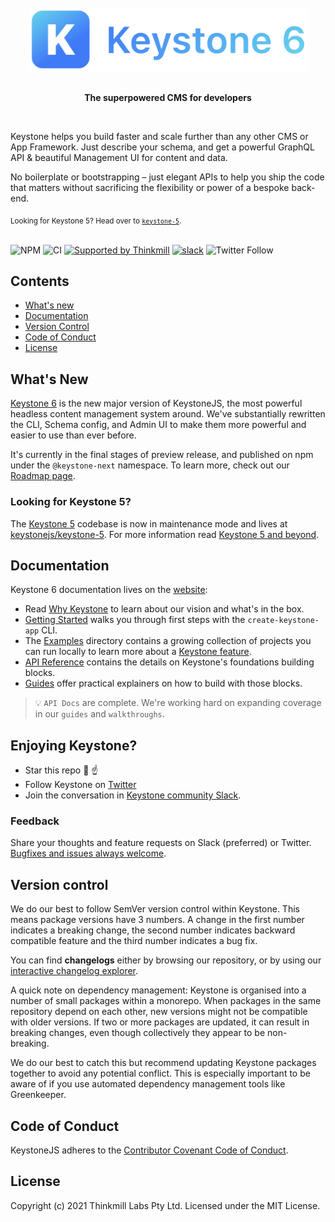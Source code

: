 <br>
<div align="center">
  <img src="assets/readme-header.png" width="445">
  <br><br>
  <p><b>The superpowered CMS for developers</b></p>
</div>

<br>
<p>Keystone helps you build faster and scale further than any other CMS or App Framework. Just describe your schema, and get a powerful GraphQL API & beautiful Management UI for content and data.</p>
<p>No boilerplate or bootstrapping – just elegant APIs to help you ship the code that matters without sacrificing the flexibility or power of a bespoke back-end.
</p>
<sub>Looking for Keystone 5? Head over to <a href="https://github.com/keystonejs/keystone-5"><code>keystone-5</code></a>.</sub>
<br><br>

![NPM](https://img.shields.io/npm/l/keystone)
![CI](https://github.com/keystonejs/keystone/workflows/CI/badge.svg)
[![Supported by Thinkmill](https://thinkmill.github.io/badge/heart.svg)](http://thinkmill.com.au/?utm_source=github&utm_medium=badge&utm_campaign=keystone)
[![slack](https://img.shields.io/badge/chat-on%20slack-blue.svg)](https://community.keystonejs.com/)
![Twitter Follow](https://img.shields.io/twitter/follow/KeystoneJS?color=Blue&label=Follow%20KeystoneJS&logo=Twitter&logoColor=Blue&style=social)


## Contents

- [What's new](#whats-new)
- [Documentation](#documentation)
- [Version Control](#version-control)
- [Code of Conduct](#code-of-conduct)
- [License](#license)

## What's New

[Keystone 6](http://keystonejs.com) is the new major version of KeystoneJS, the most powerful headless content management system around. We've substantially rewritten the CLI, Schema config, and Admin UI to make them more powerful and easier to use than ever before.

It's currently in the final stages of preview release, and published on npm under the `@keystone-next` namespace. To learn more, check out our [Roadmap page](https://keystonejs.com/updates/roadmap).

### Looking for Keystone 5?

The [Keystone 5](https://github.com/keystonejs/keystone-5) codebase is now in maintenance mode and lives at [keystonejs/keystone-5](https://github.com/keystonejs/keystone-5). For more information read [Keystone 5 and beyond](https://github.com/keystonejs/keystone-5/issues/21).

## Documentation

Keystone 6 documentation lives on the [website](https://keystonejs.com/docs):

- Read [Why Keystone](https://keystonejs.com/why-keystone) to learn about our vision and what's in the box.
- [Getting Started](https://keystonejs.com/docs/walkthroughs/getting-started-with-create-keystone-app) walks you through first steps with the `create-keystone-app` CLI.
- The [Examples](./examples) directory contains a growing collection of projects you can run locally to learn more about a [Keystone feature](https://keystonejs.com/why-keystone#features).
- [API Reference](https://keystonejs.com/docs/apis) contains the details on Keystone's foundations building blocks.
- [Guides](https://keystonejs.com/docs/guides) offer practical explainers on how to build with those blocks. 

> 💡 `API Docs` are complete. We're working hard on expanding coverage in our `guides` and `walkthroughs`.


## Enjoying Keystone?

- Star this repo 🌟 ☝️ 
- Follow Keystone on [Twitter](https://twitter.com/KeystoneJS)
- Join the conversation in [Keystone community Slack](http://community.keystonejs.com/).

### Feedback

Share your thoughts and feature requests on Slack (preferred) or Twitter.  [Bugfixes and issues always welcome](https://github.com/keystonejs/keystone/issues/new/choose).

## Version control

We do our best to follow SemVer version control within Keystone. This means package versions have 3 numbers. A change in the first number indicates a breaking change, the second number indicates backward compatible feature and the third number indicates a bug fix.

You can find **changelogs** either by browsing our repository, or by using our [interactive changelog explorer](https://changelogs.xyz/@keystonejs/keystone).

A quick note on dependency management: Keystone is organised into a number of small packages within a monorepo. When packages in the same repository depend on each other, new versions might not be compatible with older versions. If two or more packages are updated, it can result in breaking changes, even though collectively they appear to be non-breaking.

We do our best to catch this but recommend updating Keystone packages together to avoid any potential conflict. This is especially important to be aware of if you use automated dependency management tools like Greenkeeper.

## Code of Conduct

KeystoneJS adheres to the [Contributor Covenant Code of Conduct](/CODE-OF-CONDUCT.md).

## License

Copyright (c) 2021 Thinkmill Labs Pty Ltd. Licensed under the MIT License.
